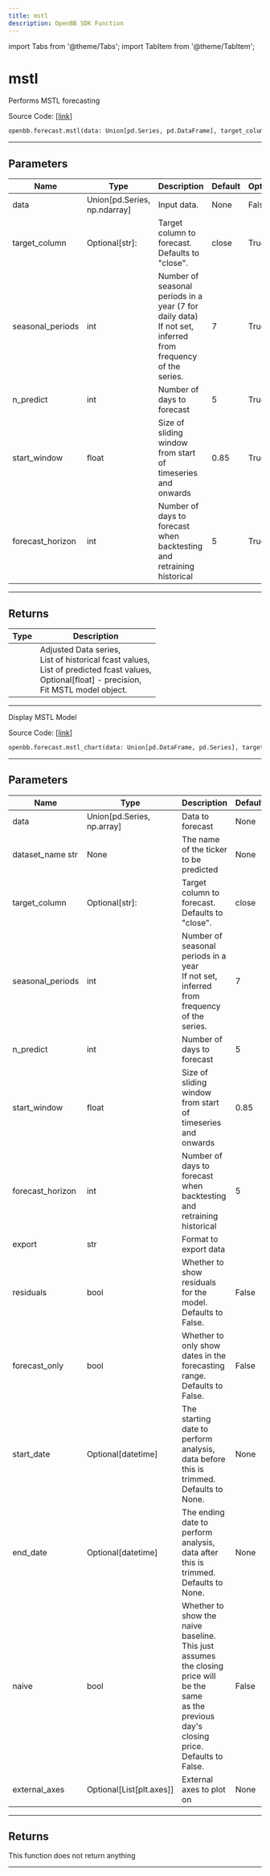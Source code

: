 ```yaml
---
title: mstl
description: OpenBB SDK Function
---
```


import Tabs from '@theme/Tabs';
import TabItem from '@theme/TabItem';

# mstl

<Tabs>
<TabItem value="model" label="Model" default>

Performs MSTL forecasting

Source Code: [[link](https://github.com/OpenBB-finance/OpenBBTerminal/tree/main/openbb_terminal/forecast/mstl_model.py#L26)]

```python
openbb.forecast.mstl(data: Union[pd.Series, pd.DataFrame], target_column: str = "close", seasonal_periods: int = 7, n_predict: int = 5, start_window: float = 0.85, forecast_horizon: int = 5)
```

---

## Parameters

| Name | Type | Description | Default | Optional |
| ---- | ---- | ----------- | ------- | -------- |
| data | Union[pd.Series, np.ndarray] | Input data. | None | False |
| target_column | Optional[str]: | Target column to forecast. Defaults to "close". | close | True |
| seasonal_periods | int | Number of seasonal periods in a year (7 for daily data)<br/>If not set, inferred from frequency of the series. | 7 | True |
| n_predict | int | Number of days to forecast | 5 | True |
| start_window | float | Size of sliding window from start of timeseries and onwards | 0.85 | True |
| forecast_horizon | int | Number of days to forecast when backtesting and retraining historical | 5 | True |


---

## Returns

| Type | Description |
| ---- | ----------- |
|  | Adjusted Data series,<br/>List of historical fcast values,<br/>List of predicted fcast values,<br/>Optional[float] - precision,<br/>Fit MSTL model object. |
---

</TabItem>
<TabItem value="view" label="Chart">

Display MSTL Model

Source Code: [[link](https://github.com/OpenBB-finance/OpenBBTerminal/tree/main/openbb_terminal/forecast/mstl_view.py#L20)]

```python
openbb.forecast.mstl_chart(data: Union[pd.DataFrame, pd.Series], target_column: str = "close", dataset_name: str = "", seasonal_periods: int = 7, n_predict: int = 5, start_window: float = 0.85, forecast_horizon: int = 5, export: str = "", residuals: bool = False, forecast_only: bool = False, start_date: Optional[datetime.datetime] = None, end_date: Optional[datetime.datetime] = None, naive: bool = False, export_pred_raw: bool = False, external_axes: Optional[List[axes]] = None)
```

---

## Parameters

| Name | Type | Description | Default | Optional |
| ---- | ---- | ----------- | ------- | -------- |
| data | Union[pd.Series, np.array] | Data to forecast | None | False |
| dataset_name str | None | The name of the ticker to be predicted | None | True |
| target_column | Optional[str]: | Target column to forecast. Defaults to "close". | close | True |
| seasonal_periods | int | Number of seasonal periods in a year<br/>If not set, inferred from frequency of the series. | 7 | True |
| n_predict | int | Number of days to forecast | 5 | True |
| start_window | float | Size of sliding window from start of timeseries and onwards | 0.85 | True |
| forecast_horizon | int | Number of days to forecast when backtesting and retraining historical | 5 | True |
| export | str | Format to export data |  | True |
| residuals | bool | Whether to show residuals for the model. Defaults to False. | False | True |
| forecast_only | bool | Whether to only show dates in the forecasting range. Defaults to False. | False | True |
| start_date | Optional[datetime] | The starting date to perform analysis, data before this is trimmed. Defaults to None. | None | True |
| end_date | Optional[datetime] | The ending date to perform analysis, data after this is trimmed. Defaults to None. | None | True |
| naive | bool | Whether to show the naive baseline. This just assumes the closing price will be the same<br/>as the previous day's closing price. Defaults to False. | False | True |
| external_axes | Optional[List[plt.axes]] | External axes to plot on | None | True |


---

## Returns

This function does not return anything

---

</TabItem>
</Tabs>

